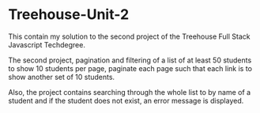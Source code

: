 # Treehouse-Unit-2
This contain my solution to the second project of the Treehouse Full Stack Javascript Techdegree.

The second project, pagination and filtering of a list of at least 50 students to show 10 students per page,
paginate each page such that each link is to show another set of 10 students.

Also, the project contains searching through the whole list to by name of a student and if the student does not exist,
an error message is displayed.
